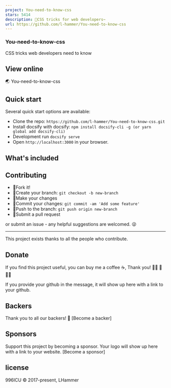 ```yaml
---
project: You-need-to-know-css
stars: 5414
description: 💄CSS tricks for web developers~
url: https://github.com/l-hammer/You-need-to-know-css
---
```


### You-need-to-know-css

CSS tricks web developers need to know  

View online
-----------

🌏 You-need-to-know-css

Quick start
-----------

Several quick start options are available:

-   Clone the repo: `https://github.com/l-hammer/You-need-to-know-css.git`
-   Install docsify with docsify: `npm install docsify-cli -g (or yarn global add docsify-cli)`
-   Development run `docsify serve`
-   Open `http://localhost:3000` in your browser.

What's included
---------------

Contributing
------------

-   🍴Fork it!
-   🔀Create your branch: `git checkout -b new-branch`
-   🔧Make your changes
-   📝Commit your changes: `git commit -am 'Add some feature'`
-   🚀Push to the branch: `git push origin new-branch`
-   🎉Submit a pull request

or submit an issue - any helpful suggestions are welcomed. 😜

* * *

This project exists thanks to all the people who contribute.

Donate
------

If you find this project useful, you can buy me a coffee ☕, Thank you! 🙏🏻 🙏 🙏🏿

  
  

If you provide your github in the message, it will show up here with a link to your github.

Backers
-------

Thank you to all our backers! 🙏 \[Become a backer\]

Sponsors
--------

Support this project by becoming a sponsor. Your logo will show up here with a link to your website. \[Become a sponsor\]

license
-------

996ICU © 2017-present, LHammer
